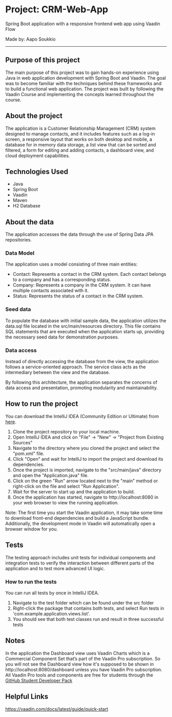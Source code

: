 # Project: CRM-Web-App
Spring Boot application with a responsive frontend web app using Vaadin Flow

Made by: Aapo Soukkio

***

## Purpose of this project

The main purpose of this project was to gain hands-on experience using Java in web application
development with Spring Boot and Vaadin. The goal was to become familiar with the techniques
behind these frameworks and to build a functional web application. The project was built by
following the Vaadin Course and implementing the concepts learned throughout the course.

## About the project

The application is a Customer Relationship Management (CRM) system designed to manage contacts,
and it includes features such as a log-in screen, a responsive layout that works on both desktop
and mobile, a database for in memory data storage, a list view that can be sorted and filtered,
a form for editing and adding contacts, a dashboard view, and cloud deployment capabilities.

## Technologies Used

- Java
- Spring Boot
- Vaadin
- Maven
- H2 Database

## About the data

The application accesses the data through the use of Spring Data JPA repositories.

### Data Model

The application uses a model consisting of three main entities:

- Contact: Represents a contact in the CRM system. Each contact belongs to a
  company and has a corresponding status.
- Company: Represents a company in the CRM system. It can have multiple contacts 
  associated with it.
- Status: Represents the status of a contact in the CRM system.

### Seed data

To populate the database with initial sample data, the application utilizes the data.sql
file located in the src/main/resources directory. This file contains SQL statements that
are executed when the application starts up, providing the necessary seed data for demonstration purposes.

### Data access

Instead of directly accessing the database from the view, the application follows a service-oriented approach.
The service class acts as the intermediary between the view and the database. 

By following this architecture, the application separates the concerns of data access and presentation,
promoting modularity and maintainability.


## How to run the project

You can download the IntelliJ IDEA (Community Edition or Ultimate) from [here](https://www.jetbrains.com/idea/download/#section=windows).

1. Clone the project repository to your local machine.
2. Open IntelliJ IDEA and click on "File" -> "New" -> "Project from Existing Sources"
3. Navigate to the directory where you cloned the project and select the "pom.xml" file.
4. Click "Open" and wait for IntelliJ to import the project and download its dependencies.
5. Once the project is imported, navigate to the "src/main/java" directory and open the "Application.java" file.
6. Click on the green "Run" arrow located next to the "main" method or right-click on the file and select "Run Application".
7. Wait for the server to start up and the application to build.
8. Once the application has started, navigate to http://localhost:8080 in your web browser to view the running application.


Note: The first time you start the Vaadin application, it may take some time to download front-end dependencies and build
a JavaScript bundle. Additionally, the development mode in Vaadin will automatically open a browser window for you.
## Tests

The testing approach includes unit tests for individual components and integration tests to verify the interaction
between different parts of the application and to test more advanced UI logic.

### How to run the tests

You can run all tests by once in IntelliJ IDEA.

1. Navigate to the test folder which can be found under the src folder
2. Right-click the package that contains both tests, and select Run tests in 'com.example.application.views.list'.
3. You should see that both test classes run and result in three successful tests

## Notes

In the application the Dashboard view uses Vaadin Charts which is a Commercial Component Set
that’s part of the Vaadin Pro subscription. So you will not see the Dashboard view how it's supposed 
to be shown in http://localhost:8080/dashboard unless you have Vaadin Pro subscription.
All Vaadin Pro tools and components are free for students through the [GitHub Student Developer Pack](https://education.github.com/pack?utm_source=github+vaadin)

## Helpful Links

https://vaadin.com/docs/latest/guide/quick-start